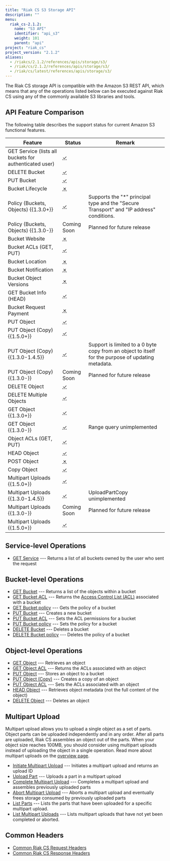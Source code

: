 ```yaml
---
title: "Riak CS S3 Storage API"
description: ""
menu:
  riak_cs-2.1.2:
    name: "S3 API"
    identifier: "api_s3"
    weight: 101
    parent: "api"
project: "riak_cs"
project_version: "2.1.2"
aliases:
  - /riakcs/2.1.2/references/apis/storage/s3/
  - /riak/cs/2.1.2/references/apis/storage/s3/
  - /riak/cs/latest/references/apis/storage/s3/
---
```


The Riak CS storage API is compatible with the Amazon S3 REST API, which
means that any of the operations listed below can be executed against
Riak CS using any of the commonly available S3 libraries and tools.

## API Feature Comparison

The following table describes the support status for current Amazon S3
functional features.

Feature | Status | Remark
--------|--------|--------
GET Service (lists all buckets for authenticated user) | <abbr title="Supported" class="supported">✓</abbr> | |
DELETE Bucket | <abbr title="Supported" class="supported">✓</abbr> | |
PUT Bucket | <abbr title="Supported" class="supported">✓</abbr> | |
Bucket Lifecycle | <abbr title="Unsupported" class="unsupported">✗</abbr> | |
Policy (Buckets, Objects) {{1.3.0+}} | <abbr title="Supported" class="supported">✓</abbr> | Supports the "*" principal type and the "Secure Transport" and "IP address" conditions. |
Policy (Buckets, Objects) {{1.3.0-}} | Coming Soon | Planned for future release |
Bucket Website | <abbr title="Unsupported" class="unsupported">✗</abbr> | |
Bucket ACLs (GET, PUT) | <abbr title="Supported" class="supported">✓</abbr> | |
Bucket Location | <abbr title="Unsupported" class="unsupported">✗</abbr> | |
Bucket Notification | <abbr title="Unsupported" class="unsupported">✗</abbr> | |
Bucket Object Versions | <abbr title="Unsupported" class="unsupported">✗</abbr> | |
GET Bucket Info (HEAD) | <abbr title="Supported" class="supported">✓</abbr> | |
Bucket Request Payment | <abbr title="Unsupported" class="unsupported">✗</abbr> | |
PUT Object | <abbr title="Supported" class="supported">✓</abbr> | |
PUT Object (Copy) {{1.5.0+}} | <abbr title="Supported" class="supported">✓</abbr> | |
PUT Object (Copy) {{1.3.0-1.4.5}} | <abbr title="Supported" class="supported">✓</abbr> | Support is limited to a 0 byte copy from an object to itself for the purpose of updating metadata. |
PUT Object (Copy) {{1.3.0-}} | Coming Soon | Planned for future release |
DELETE Object | <abbr title="Supported" class="supported">✓</abbr> | |
DELETE Multiple Objects | <abbr title="Supported" class="supported">✓</abbr> | |
GET Object {{1.3.0+}} | <abbr title="Supported" class="supported">✓</abbr> | |
GET Object {{1.3.0-}} | <abbr title="Supported" class="supported">✓</abbr> | Range query unimplemented |
Object ACLs (GET, PUT) | <abbr title="Supported" class="supported">✓</abbr> | |
HEAD Object | <abbr title="Supported" class="supported">✓</abbr> | |
POST Object | <abbr title="Unsupported" class="unsupported">✗</abbr> | |
Copy Object | <abbr title="Supported" class="supported">✓</abbr> | |
Multipart Uploads {{1.5.0+}} | <abbr title="Supported" class="supported">✓</abbr> | |
Multipart Uploads {{1.3.0-1.4.5}} | <abbr title="Supported" class="supported">✓</abbr> | UploadPartCopy unimplemented |
Multipart Uploads {{1.3.0-}} | Coming Soon | Planned for future release |
Multipart Uploads {{1.5.0+}} | <abbr title="Supported" class="supported">✓</abbr> | |

## Service-level Operations

* [GET Service]({{<baseurl>}}riak/cs/2.1.2/references/apis/storage/s3/get-service) --- Returns a list of all buckets owned by the user who sent the request

## Bucket-level Operations

* [GET Bucket]({{<baseurl>}}riak/cs/2.1.2/references/apis/storage/s3/get-bucket) --- Returns a list of the objects
  within a bucket
* [GET Bucket ACL]({{<baseurl>}}riak/cs/2.1.2/references/apis/storage/s3/get-bucket-acl) --- Returns the [Access Control List (ACL)](http://docs.aws.amazon.com/AmazonS3/latest/dev/ACLOverview.html) associated with a bucket
* [GET Bucket policy]({{<baseurl>}}riak/cs/2.1.2/references/apis/storage/s3/get-bucket-policy) --- Gets the policy of a bucket
* [PUT Bucket]({{<baseurl>}}riak/cs/2.1.2/references/apis/storage/s3/put-bucket) --- Creates a new bucket
* [PUT Bucket ACL]({{<baseurl>}}riak/cs/2.1.2/references/apis/storage/s3/put-bucket-acl) --- Sets the ACL permissions
  for a bucket
* [PUT Bucket policy]({{<baseurl>}}riak/cs/2.1.2/references/apis/storage/s3/put-bucket-policy) --- Sets the policy for a bucket
* [DELETE Bucket]({{<baseurl>}}riak/cs/2.1.2/references/apis/storage/s3/delete-bucket) --- Deletes a bucket
* [DELETE Bucket policy]({{<baseurl>}}riak/cs/2.1.2/references/apis/storage/s3/delete-bucket-policy) --- Deletes the policy of a bucket

## Object-level Operations

* [GET Object]({{<baseurl>}}riak/cs/2.1.2/references/apis/storage/s3/get-object) --- Retrieves an object
* [GET Object ACL]({{<baseurl>}}riak/cs/2.1.2/references/apis/storage/s3/get-object-acl) --- Returns the ACLs associated with an object
* [PUT Object]({{<baseurl>}}riak/cs/2.1.2/references/apis/storage/s3/put-object) --- Stores an object to a bucket
* [PUT Object (Copy)]({{<baseurl>}}riak/cs/2.1.2/references/apis/storage/s3/put-object-copy) --- Creates a copy of an object
* [PUT Object ACL]({{<baseurl>}}riak/cs/2.1.2/references/apis/storage/s3/put-object-acl) --- Sets the ACLs associated with an object
* [HEAD Object]({{<baseurl>}}riak/cs/2.1.2/references/apis/storage/s3/head-object) --- Retrieves object metadata (not the full content of the object)
* [DELETE Object]({{<baseurl>}}riak/cs/2.1.2/references/apis/storage/s3/delete-object) --- Deletes an object

## Multipart Upload

Multipart upload allows you to upload a single object as a set of parts.
Object parts can be uploaded independently and in any order. After all
parts are uploaded, Riak CS assembles an object out of the parts. When
your object size reaches 100MB, you should consider using multipart
uploads instead of uploading the object in a single operation. Read more
about multipart uploads on the [overview page]({{<baseurl>}}riak/cs/2.1.2/cookbooks/multipart-upload-overview).

* [Initiate Multipart Upload]({{<baseurl>}}riak/cs/2.1.2/references/apis/storage/s3/initiate-multipart-upload) --- Initiates a multipart upload and returns an upload ID
* [Upload Part]({{<baseurl>}}riak/cs/2.1.2/references/apis/storage/s3/upload-part) --- Uploads a part in a multipart upload
* [Complete Multipart Upload]({{<baseurl>}}riak/cs/2.1.2/references/apis/storage/s3/complete-multipart-upload) --- Completes a multipart upload and assembles previously uploaded parts
* [Abort Multipart Upload]({{<baseurl>}}riak/cs/2.1.2/references/apis/storage/s3/abort-multipart-upload) --- Aborts a multipart upload and eventually frees storage consumed by previously uploaded parts
* [List Parts]({{<baseurl>}}riak/cs/2.1.2/references/apis/storage/s3/list-parts) --- Lists the parts that have been uploaded for a specific multipart upload.
* [List Multipart Uploads]({{<baseurl>}}riak/cs/2.1.2/references/apis/storage/s3/list-multipart-uploads) --- Lists multipart uploads that have not yet been completed or aborted.

## Common Headers

* [Common Riak CS Request Headers]({{<baseurl>}}riak/cs/2.1.2/references/apis/storage/s3/common-request-headers)
* [Common Riak CS Response Headers]({{<baseurl>}}riak/cs/2.1.2/references/apis/storage/s3/common-response-headers)
